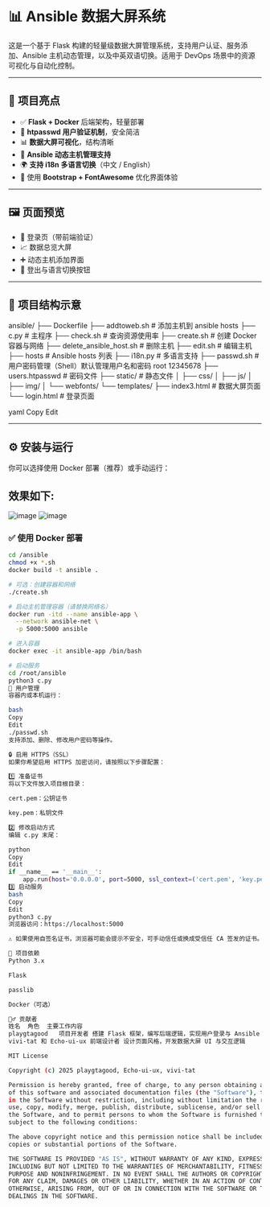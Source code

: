 # 📊 Ansible 数据大屏系统

这是一个基于 Flask 构建的轻量级数据大屏管理系统，支持用户认证、服务添加、Ansible 主机动态管理，以及中英双语切换。适用于 DevOps 场景中的资源可视化与自动化控制。

---

## 🚀 项目亮点

- ✅ **Flask + Docker** 后端架构，轻量部署  
- 🔐 **htpasswd 用户验证机制**，安全简洁  
- 📊 **数据大屏可视化**，结构清晰  
- 🧠 **Ansible 动态主机管理支持**  
- 🌍 **支持 i18n 多语言切换**（中文 / English）  
- 🎨 使用 **Bootstrap + FontAwesome** 优化界面体验  

---

## 🖼️ 页面预览

- 🔑 登录页（带前端验证）  
- 📈 数据总览大屏  
- ➕ 动态主机添加界面  
- 🚪 登出与语言切换按钮  

---

## 📁 项目结构示意

ansible/
├── Dockerfile
├── addtoweb.sh # 添加主机到 ansible hosts
├── c.py # 主程序
├── check.sh # 查询资源使用率
├── create.sh # 创建 Docker 容器与网络
├── delete_ansible_host.sh # 删除主机
├── edit.sh # 编辑主机
├── hosts # Ansible hosts 列表
├── i18n.py # 多语言支持
├── passwd.sh # 用户密码管理（Shell）默认管理用户名和密码 root 12345678
├── users.htpasswd # 密码文件
├── static/ # 静态文件
│ ├── css/
│ ├── js/
│ ├── img/
│ └── webfonts/
└── templates/
├── index3.html # 数据大屏页面
└── login.html # 登录页面

yaml
Copy
Edit

---

## ⚙️ 安装与运行

你可以选择使用 Docker 部署（推荐）或手动运行：
##  效果如下:
![image](https://github.com/user-attachments/assets/e6564083-9bac-448c-a325-4bec21682ba6)
![image](https://github.com/user-attachments/assets/68f9f1bf-f020-48ad-be4d-0cd049f76b5b)


### ✅ 使用 Docker 部署

```bash
cd /ansible
chmod +x *.sh
docker build -t ansible .

# 可选：创建容器和网络
./create.sh

# 启动主机管理容器（请替换网络名）
docker run -itd --name ansible-app \
  --network ansible-net \
  -p 5000:5000 ansible

# 进入容器
docker exec -it ansible-app /bin/bash

# 启动服务
cd /root/ansible
python3 c.py
👤 用户管理
容器内或本机运行：

bash
Copy
Edit
./passwd.sh
支持添加、删除、修改用户密码等操作。

🔒 启用 HTTPS（SSL）
如果你希望启用 HTTPS 加密访问，请按照以下步骤配置：

1️⃣ 准备证书
将以下文件放入项目根目录：

cert.pem：公钥证书

key.pem：私钥文件

2️⃣ 修改启动方式
编辑 c.py 末尾：

python
Copy
Edit
if __name__ == '__main__':
    app.run(host='0.0.0.0', port=5000, ssl_context=('cert.pem', 'key.pem'))
3️⃣ 启动服务
bash
Copy
Edit
python3 c.py
浏览器访问：https://localhost:5000

⚠️ 如果使用自签名证书，浏览器可能会提示不安全，可手动信任或换成受信任 CA 签发的证书。

🧩 项目依赖
Python 3.x

Flask

passlib

Docker（可选）

🙋‍♂️ 贡献者
姓名	角色	主要工作内容
playgtagood	  项目开发者	搭建 Flask 框架，编写后端逻辑，实现用户登录与 Ansible 接口，适配前端逻辑
vivi-tat 和 Echo-ui-ux 前端设计者	设计页面风格，开发数据大屏 UI 与交互逻辑

MIT License

Copyright (c) 2025 playgtagood, Echo-ui-ux, vivi-tat

Permission is hereby granted, free of charge, to any person obtaining a copy
of this software and associated documentation files (the "Software"), to deal
in the Software without restriction, including without limitation the rights to 
use, copy, modify, merge, publish, distribute, sublicense, and/or sell copies of 
the Software, and to permit persons to whom the Software is furnished to do so, 
subject to the following conditions:

The above copyright notice and this permission notice shall be included in all
copies or substantial portions of the Software.

THE SOFTWARE IS PROVIDED "AS IS", WITHOUT WARRANTY OF ANY KIND, EXPRESS OR IMPLIED,
INCLUDING BUT NOT LIMITED TO THE WARRANTIES OF MERCHANTABILITY, FITNESS FOR A PARTICULAR 
PURPOSE AND NONINFRINGEMENT. IN NO EVENT SHALL THE AUTHORS OR COPYRIGHT HOLDERS BE LIABLE 
FOR ANY CLAIM, DAMAGES OR OTHER LIABILITY, WHETHER IN AN ACTION OF CONTRACT, TORT OR 
OTHERWISE, ARISING FROM, OUT OF OR IN CONNECTION WITH THE SOFTWARE OR THE USE OR OTHER 
DEALINGS IN THE SOFTWARE.
